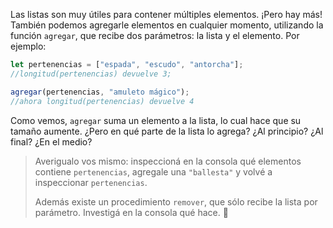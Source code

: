 Las listas son muy útiles para contener múltiples elementos. ¡Pero hay más! También podemos agregarle elementos en cualquier momento, utilizando la función `agregar`, que recibe dos parámetros: la lista y el elemento. Por ejemplo:

```javascript
let pertenencias = ["espada", "escudo", "antorcha"];
//longitud(pertenencias) devuelve 3;

agregar(pertenencias, "amuleto mágico");
//ahora longitud(pertenencias) devuelve 4
```

Como vemos, `agregar` suma un elemento a la lista, lo cual hace que su tamaño aumente. ¿Pero en qué parte de la lista lo agrega? ¿Al principio? ¿Al final? ¿En el medio?

> Averigualo vos mismo: inspeccioná en la consola qué elementos contiene `pertenencias`, agregale una `"ballesta"` y volvé a inspeccionar `pertenencias`.
> 
> Además existe un procedimiento `remover`, que sólo recibe la lista por parámetro. Investigá en la consola qué hace. :thought_balloon:
